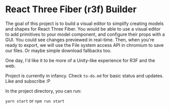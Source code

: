 # React Three Fiber (r3f) Builder

The goal of this project is to build a visual editor to simplify creating models and shapes for React Three Fiber. You would be able to use a visual editor to add primitives to your model component, and configure their props with a GUI. You could see changes previewed in real-time. Then, when you're ready to export, we will use the File system access API in chromium to save our files. Or maybe simple download fallbacks too.

One day, I'd like it to be more of a Unity-like experience for R3F and the web.

Project is currently in infancy. Check `to-do.md` for basic status and updates. Like and subscribe :P

In the project directory, you can run:

`yarn start` or `npm run start`
